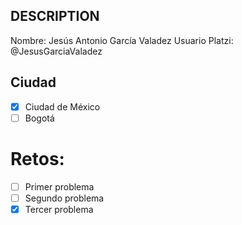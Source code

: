 ## DESCRIPTION

Nombre: Jesús Antonio García Valadez
Usuario Platzi: @JesusGarciaValadez

## Ciudad
- [x] Ciudad de México
- [ ] Bogotá

# Retos:
  - [ ] Primer problema
  - [ ] Segundo problema
  - [x] Tercer problema
